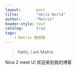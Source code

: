 ```yaml
---
layout:       post
title:        "Hello World"
author:       "Matrix"
header-style: text
catalog:      true
tags:
    - Matrix 随想录
---
```


> Hello, I am Matrix.

Nice 2 meet U! 欢迎来到我的博客
